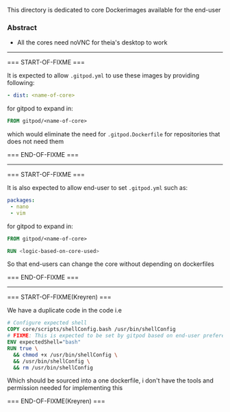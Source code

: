 This directory is dedicated to core Dockerimages available for the end-user

### Abstract
- All the cores need noVNC for theia's desktop to work


---

=== START-OF-FIXME ===

It is expected to allow `.gitpod.yml` to use these images by providing following:
```yml
- dist: <name-of-core>
```
for gitpod to expand in:
```dockerfile
FROM gitpod/<name-of-core>
```

which would eliminate the need for `.gitpod.Dockerfile` for repositories that does not need them

=== END-OF-FIXME ===

---

=== START-OF-FIXME ===

It is also expected to allow end-user to set `.gitpod.yml` such as:
```yml
packages:
 - nano
 - vim
```

for gitpod to expand in:
```dockerfile
FROM gitpod/<name-of-core>

RUN <logic-based-on-core-used>
```

So that end-users can change the core without depending on dockerfiles

=== END-OF-FIXME ===

---

=== START-OF-FIXME(Kreyren) === 

We have a duplicate code in the code i.e

```dockerfile
# Configure expected shell
COPY core/scripts/shellConfig.bash /usr/bin/shellConfig
# FIXME: This is expected to be set by gitpod based on end-user preference
ENV expectedShell="bash"
RUN true \
  && chmod +x /usr/bin/shellConfig \
  && /usr/bin/shellConfig \
  && rm /usr/bin/shellConfig
```

Which should be sourced into a one dockerfile, i don't have the tools and permission needed for implementing this

=== END-OF-FIXME(Kreyren) ===
